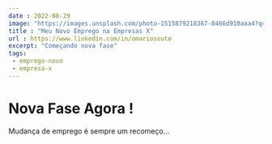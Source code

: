 ```yaml
---
date : 2022-08-29
image: "https://images.unsplash.com/photo-1515879218367-8466d910aaa4?q=80&w=2069&auto=format&fit=crop&ixlib=rb-4.0.3&ixid=M3wxMjA3fDB8MHxwaG90by1wYWdlfHx8fGVufDB8fHx8fA%3D%3D"
title : "Meu Novo Emprego na Empresas X"
url : https://www.linkedin.com/in/omariosouto
excerpt: "Começando nova fase"
tags:
 - emprego-novo
 - empresa-x
---
```


# Nova Fase Agora !

Mudança de emprego é sempre um recomeço...
